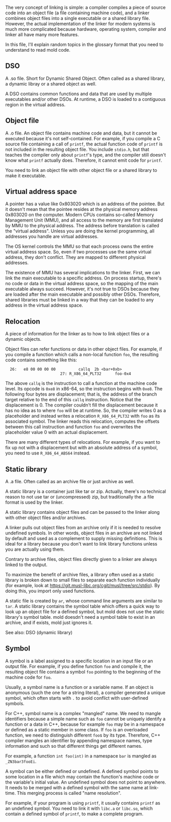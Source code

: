 The very concept of linking is simple: a compiler compiles a piece of
source code into an object file (a file containing machine code), and
a linker combines object files into a single executable or a shared
library file. However, the actual implementation of the linker for
modern systems is much more complicated because hardware, operating
system, compiler and linker all have many more features.

In this file, I'll explain random topics in the glossary format that
you need to understand to read mold code.

## DSO

A .so file. Short for Dynamic Shared Object. Often called as a
shared library, a dynamic libray or a shared object as well.

A DSO contains common functions and data that are used by multiple
executables and/or other DSOs. At runtime, a DSO is loaded to a
contiguous region in the virtual address.

## Object file

A .o file. An object file contains machine code and data, but it
cannot be executed because it's not self-contained. For example,
if you compile a C source file containing a call of `printf`,
the actual function code of `printf` is not included in the resulting
object file. You include `stdio.h`, but that teaches the compiler
only about `printf`'s type, and the compiler still doesn't know what
`printf` actually does. Therefore, it cannot emit code for `printf`.

You need to link an object file with other object file or a shared
library to make it executable.

## Virtual address space

A pointer has a value like 0x803020 which is an address of the
pointee. But it doesn't mean that the pointee resides at the
physical memory address 0x803020 on the computer. Modern CPUs
contains so-called Memory Management Unit (MMU), and all access to
the memory are first translated by MMU to the physical address.
The address before translation is called the "virtual address".
Unless you are doing the kernel programming, all addresses you
handle are virtual addresses.

The OS kernel controls the MMU so that each process owns the entire
virtual address space. So, even if two processes use the same virtual
address, they don't conflict. They are mapped to different physical
addresses.

The existence of MMU has several implications to the linker. First,
we can link the main executable to a specific address. On process
startup, there's no code or data in the virtual address space, so
the mapping of the main executable always succeed. However, it's not
true to DSOs because they are loaded after the main executable and
possibly other DSOs. Therefore, shared libraries must be linked in a
way that they can be loaded to any address in the virtual address
space.

## Relocation

A piece of information for the linker as to how to link object files
or a dynamic objects.

Object files can refer functions or data in other object files. For
example, if you compile a function which calls a non-local function
`foo`, the resulting code contains something like this:

```
  26:   e8 00 00 00 00          callq  2b <bar+0xb>
                        27: R_X86_64_PLT32      foo-0x4
```

The above `callq` is the instruction to call a function at the
machine code level. Its opcode is `0xe8` in x86-64, so the
instruction begins with `0xe8`. The following four bytes are
displacement; that is, the address of the branch target relative to
the end of this `callq` instruction. Notice that the displacement is
0. The compiler couldn't fill the displacement because it has no
idea as to where `foo` will be at runtime. So, the compiler writes 0
as a placeholder and instead writes a relocation `R_X86_64_PLT32`
with `foo` as its associated symbol. The linker reads this
relocation, computes the offsets between this call instruction and
function `foo` and overwrites the placeholder value 0 with an actual
displacement.

There are many different types of relocations. For example, if you
want to fix up not with a displacement but with an absolute address
of a symbol, you need to use `R_X86_64_ABS64` instead.

## Static library

A .a file. Often called as an archive file or just archive as well.

A static library is a container just like tar or zip. Actually,
there's no technical reason to not use tar or (uncompressed) zip,
but traditionally the .a file format is used by the linker.

A static library contains object files and can be passed to the
linker along with other object files and/or archives.

A linker pulls out object files from an archive only if it is needed
to resolve undefined symbols. In other words, object files in an
archive are not linked by default and used as a complement to supply
missing definitions. This is ideal for a library because you don't
want to link library functions unless you are actually using them.

Contrary to archive files, object files directly given to a linker
are always linked to the output.

To maximize the benefit of archive files, a library often used as a
static library is broken down to small files to separate each
function individually (for example, look at
https://git.musl-libc.org/cgit/musl/tree/src/stdio). By doing this,
you import only used functions.

A static file is created by `ar`, whose command line arguments are
similar to `tar`. A static library contains the symbol table which
offers a quick way to look up an object file for a defined symbol,
but mold does not use the static library's symbol table. mold
doesdn't need a symbol table to exist in an archive, and if exists,
mold just ignores it.

See also: DSO (dynamic library)

## Symbol

A symbol is a label assigned to a specific location in an input file
or an output file. For example, if you define function `foo` and
compile it, the resulting object file contains a symbol `foo`
pointing to the beginning of the machine code for `foo`.

Usually, a symbol name is a function or a variable name. If an
object is anonymous (such the one for a string literal), a compiler
generated a unique symbol, which often starts with `.` to avoid
conflict with user-defined symbols.

For C++, symbol name is a complex "mangled" name. We need to mangle
identifiers because a simple name such as `foo` cannot be uniquely
identify a function or a data in C++, because for example `foo` may
be in a namespace or defined as a static member in some class. If
`foo` is an overloaded function, we need to distinguish different
`foo`s by its type. Therefore, C++ compiler mangles an identifier by
appending namespace names, type information and such so that
different things get different names.

For example, a function `int foo(int)` in a namespace `bar` is
mangled as `_ZN3bar3fooEi`.

A symbol can be either defined or undefined. A defined symbol points
to some location in a file which may contain the function's machine
code or the variable's initial value. An undefined symbol does not
point to anywhere. It needs to be merged with a defined symbol with
the same name at link-time. This merging process is called "name
resolution".

For example, if your program is using `printf`, it usually contains
`printf` as an undefined symbol. You need to link it with `libc.a`
or `libc.so`, which contain a defined symbol of `printf`, to make a
complete program.
